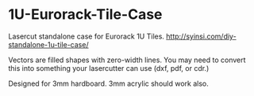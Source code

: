 # 1U-Eurorack-Tile-Case
Lasercut standalone case for Eurorack 1U Tiles.
http://syinsi.com/diy-standalone-1u-tile-case/

Vectors are filled shapes with zero-width lines. You may need to convert this into something your lasercutter can use (dxf, pdf, or cdr.)

Designed for 3mm hardboard. 3mm acrylic should work also.
